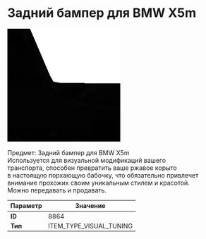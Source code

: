 # Задний бампер для BMW X5m

![Item Image](../img/8864.webp?raw=true)

Предмет: Задний бампер для BMW X5m<br>Используется для визуальной модификаций вашего<br>транспорта, способен превратить ваше ржавое корыто<br>в настоящую порхающую бабочку, что обязательно привлечет<br>внимание прохожих своим уникальным стилем и красотой.<br>Можно передавать и продавать.


| Параметр | Значение |
|----------|----------|
| **ID** | 8864 |
| **Тип** | ITEM_TYPE_VISUAL_TUNING |

